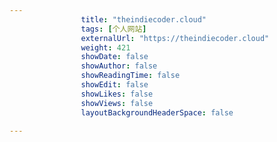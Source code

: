 ---
                title: "theindiecoder.cloud"
                tags: [个人网站]
                externalUrl: "https://theindiecoder.cloud"
                weight: 421
                showDate: false
                showAuthor: false
                showReadingTime: false
                showEdit: false
                showLikes: false
                showViews: false
                layoutBackgroundHeaderSpace: false
                ---

